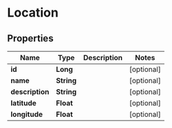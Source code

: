 
# Location

## Properties
Name | Type | Description | Notes
------------ | ------------- | ------------- | -------------
**id** | **Long** |  |  [optional]
**name** | **String** |  |  [optional]
**description** | **String** |  |  [optional]
**latitude** | **Float** |  |  [optional]
**longitude** | **Float** |  |  [optional]



